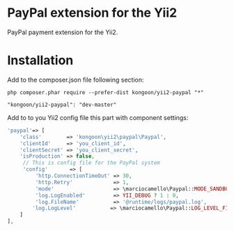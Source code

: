 PayPal extension for the Yii2
===========

PayPal payment extension for the Yii2.

Installation
====

Add to the composer.json file following section:

```
php composer.phar require --prefer-dist kongoon/yii2-paypal "*"
```

```
"kongoon/yii2-paypal": "dev-master"
```

Add to to you Yii2 config file this part with component settings:

```php
'paypal'=> [
    'class'        => 'kongoon\yii2\paypal\Paypal',
    'clientId'     => 'you_client_id',
    'clientSecret' => 'you_client_secret',
    'isProduction' => false,
     // This is config file for the PayPal system
     'config'       => [
         'http.ConnectionTimeOut' => 30,
         'http.Retry'             => 1,
         'mode'                   => \marciocamello\Paypal::MODE_SANDBOX, // development (sandbox) or production (live) mode
         'log.LogEnabled'         => YII_DEBUG ? 1 : 0,
         'log.FileName'           => '@runtime/logs/paypal.log',
        'log.LogLevel'           => \marciocamello\Paypal::LOG_LEVEL_FINE,
    ]
],
```
